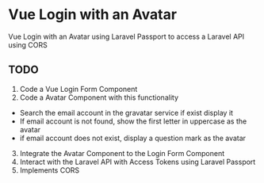 # Vue Login with an Avatar
Vue Login with an Avatar using Laravel Passport to access a Laravel API using CORS

## TODO
1. Code a Vue Login Form Component
2. Code a Avatar Component with this functionality
* Search the email account in the gravatar service if exist display it
* If email account is not found, show the first letter in uppercase as the avatar
* if email account does not exist, display a question mark as the avatar
3. Integrate the Avatar Component to the Login Form Component
4. Interact with the Laravel API with Access Tokens using Laravel Passport
5. Implements CORS